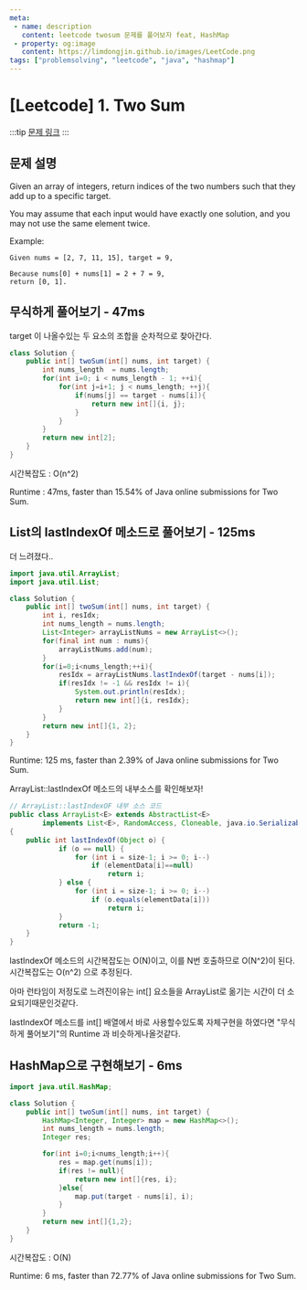 ```yaml
---
meta:
 - name: description
   content: leetcode twosum 문제를 풀어보자 feat, HashMap
 - property: og:image
   content: https://limdongjin.github.io/images/LeetCode.png
tags: ["problemsolving", "leetcode", "java", "hashmap"]
---
```

# [Leetcode] 1. Two Sum

:::tip
[문제 링크](https://leetcode.com/problems/two-sum/)
:::

## 문제 설명

Given an array of integers, return indices of the two numbers such that they add up to a specific target.

You may assume that each input would have exactly one solution, and you may not use the same element twice.

Example:

```
Given nums = [2, 7, 11, 15], target = 9,

Because nums[0] + nums[1] = 2 + 7 = 9,
return [0, 1].
```

## 무식하게 풀어보기 - 47ms

target 이 나올수있는 두 요소의 조합을 순차적으로 찾아간다.

```java
class Solution {
    public int[] twoSum(int[] nums, int target) {
        int nums_length  = nums.length;
        for(int i=0; i < nums_length - 1; ++i){
            for(int j=i+1; j < nums_length; ++j){
                if(nums[j] == target - nums[i]){
                    return new int[]{i, j};
                }
            }
        }
        return new int[2];
    }
}
```
시간복잡도 : O(n^2)
<br />

Runtime : 47ms, faster than 15.54% of Java online submissions for Two Sum.

## List의 lastIndexOf 메소드로 풀어보기 - 125ms

더 느려졌다..

```java
import java.util.ArrayList;
import java.util.List;

class Solution {
    public int[] twoSum(int[] nums, int target) {
        int i, resIdx;
        int nums_length = nums.length;
        List<Integer> arrayListNums = new ArrayList<>();
        for(final int num : nums){
            arrayListNums.add(num);
        }
        for(i=0;i<nums_length;++i){
            resIdx = arrayListNums.lastIndexOf(target - nums[i]);
            if(resIdx != -1 && resIdx != i){
                System.out.println(resIdx);
                return new int[]{i, resIdx};
            }
        }
        return new int[]{1, 2};
    }
}
```

Runtime: 125 ms, faster than 2.39% of Java online submissions for Two Sum.

ArrayList::lastIndexOf 메소드의 내부소스를 확인해보자!
```java
// ArrayList::lastIndexOF 내부 소스 코드
public class ArrayList<E> extends AbstractList<E>
        implements List<E>, RandomAccess, Cloneable, java.io.Serializable
{
    public int lastIndexOf(Object o) {
            if (o == null) {
                for (int i = size-1; i >= 0; i--)
                    if (elementData[i]==null)
                        return i;
            } else {
                for (int i = size-1; i >= 0; i--)
                    if (o.equals(elementData[i]))
                        return i;
            }
            return -1;
    }
}
```

lastIndexOf 메소드의 시간복잡도는 O(N)이고, 이를 N번 호출하므로 O(N^2)이 된다.
시간복잡도는 O(n^2) 으로 추정된다.

아마 런타임이 저정도로 느려진이유는 int[] 요소들을 ArrayList로 옮기는 시간이 더 소요되기때문인것같다.

lastIndexOf 메소드를 int[] 배열에서 바로 사용할수있도록 자체구현을 하였다면 "무식하게 풀어보기"의 Runtime 과 비슷하게나올것같다.

## HashMap으로 구현해보기 - 6ms

```java
import java.util.HashMap;

class Solution {
    public int[] twoSum(int[] nums, int target) {
        HashMap<Integer, Integer> map = new HashMap<>();
        int nums_length = nums.length;
        Integer res;

        for(int i=0;i<nums_length;i++){
            res = map.get(nums[i]);
            if(res != null){
                return new int[]{res, i};
            }else{
                map.put(target - nums[i], i);
            }
        }
        return new int[]{1,2};
    }
}
```
시간복잡도 : O(N)

Runtime: 6 ms, faster than 72.77% of Java online submissions for Two Sum.
